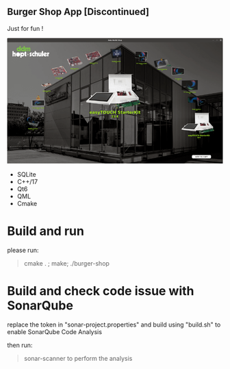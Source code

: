 ## Burger Shop App [Discontinued]

Just for fun !

<img src="doc/screen.gif">

- SQLite
- C++/17
- Qt6
- QML
- Cmake


# Build and run
please run: 
> cmake . ; make; ./burger-shop

# Build and check code issue with SonarQube
replace the token in "sonar-project.properties" and build using "build.sh" to enable SonarQube Code Analysis 

then run: 
> sonar-scanner 
to perform the analysis 
